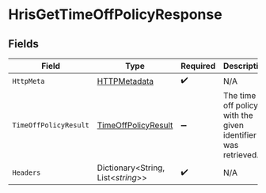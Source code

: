 # HrisGetTimeOffPolicyResponse


## Fields

| Field                                                                 | Type                                                                  | Required                                                              | Description                                                           |
| --------------------------------------------------------------------- | --------------------------------------------------------------------- | --------------------------------------------------------------------- | --------------------------------------------------------------------- |
| `HttpMeta`                                                            | [HTTPMetadata](../../Models/Components/HTTPMetadata.md)               | :heavy_check_mark:                                                    | N/A                                                                   |
| `TimeOffPolicyResult`                                                 | [TimeOffPolicyResult](../../Models/Components/TimeOffPolicyResult.md) | :heavy_minus_sign:                                                    | The time off policy with the given identifier was retrieved.          |
| `Headers`                                                             | Dictionary<String, List<*string*>>                                    | :heavy_check_mark:                                                    | N/A                                                                   |